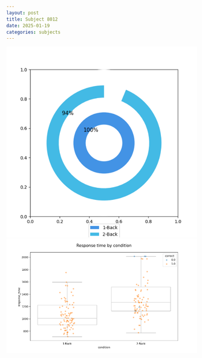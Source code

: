 ```yaml
---
layout: post
title: Subject 8012
date: 2025-01-19
categories: subjects
---
```


![](data/8012/run-3/8012_accuracy_by_condition.png)
![](data/8012/run-3/8012_response_time_by_condition.png)
